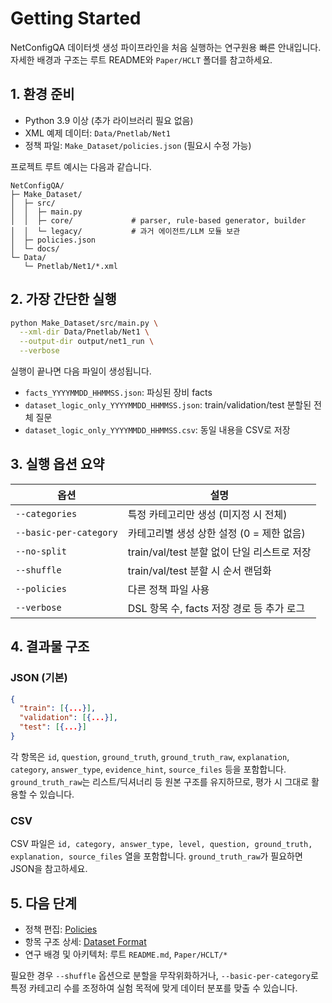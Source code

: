 # Getting Started

NetConfigQA 데이터셋 생성 파이프라인을 처음 실행하는 연구원용 빠른 안내입니다. 자세한 배경과 구조는 루트 README와 `Paper/HCLT` 폴더를 참고하세요.

## 1. 환경 준비
- Python 3.9 이상 (추가 라이브러리 필요 없음)
- XML 예제 데이터: `Data/Pnetlab/Net1`
- 정책 파일: `Make_Dataset/policies.json` (필요시 수정 가능)

프로젝트 루트 예시는 다음과 같습니다.
```
NetConfigQA/
├─ Make_Dataset/
│  ├─ src/
│  │  ├─ main.py
│  │  ├─ core/             # parser, rule-based generator, builder
│  │  └─ legacy/           # 과거 에이전트/LLM 모듈 보관
│  ├─ policies.json
│  └─ docs/
└─ Data/
   └─ Pnetlab/Net1/*.xml
```

## 2. 가장 간단한 실행
```bash
python Make_Dataset/src/main.py \
  --xml-dir Data/Pnetlab/Net1 \
  --output-dir output/net1_run \
  --verbose
```

실행이 끝나면 다음 파일이 생성됩니다.
- `facts_YYYYMMDD_HHMMSS.json`: 파싱된 장비 facts
- `dataset_logic_only_YYYYMMDD_HHMMSS.json`: train/validation/test 분할된 전체 질문
- `dataset_logic_only_YYYYMMDD_HHMMSS.csv`: 동일 내용을 CSV로 저장

## 3. 실행 옵션 요약
| 옵션 | 설명 |
| --- | --- |
| `--categories` | 특정 카테고리만 생성 (미지정 시 전체) |
| `--basic-per-category` | 카테고리별 생성 상한 설정 (0 = 제한 없음) |
| `--no-split` | train/val/test 분할 없이 단일 리스트로 저장 |
| `--shuffle` | train/val/test 분할 시 순서 랜덤화 |
| `--policies` | 다른 정책 파일 사용 |
| `--verbose` | DSL 항목 수, facts 저장 경로 등 추가 로그 |

## 4. 결과물 구조
### JSON (기본)
```json
{
  "train": [{...}],
  "validation": [{...}],
  "test": [{...}]
}
```
각 항목은 `id`, `question`, `ground_truth`, `ground_truth_raw`, `explanation`, `category`, `answer_type`, `evidence_hint`, `source_files` 등을 포함합니다. `ground_truth_raw`는 리스트/딕셔너리 등 원본 구조를 유지하므로, 평가 시 그대로 활용할 수 있습니다.

### CSV
CSV 파일은 `id, category, answer_type, level, question, ground_truth, explanation, source_files` 열을 포함합니다. `ground_truth_raw`가 필요하면 JSON을 참고하세요.

## 5. 다음 단계
- 정책 편집: [Policies](Policies.md)
- 항목 구조 상세: [Dataset Format](Dataset_Format.md)
- 연구 배경 및 아키텍처: 루트 `README.md`, `Paper/HCLT/*`

필요한 경우 `--shuffle` 옵션으로 분할을 무작위화하거나, `--basic-per-category`로 특정 카테고리 수를 조정하여 실험 목적에 맞게 데이터 분포를 맞출 수 있습니다.
